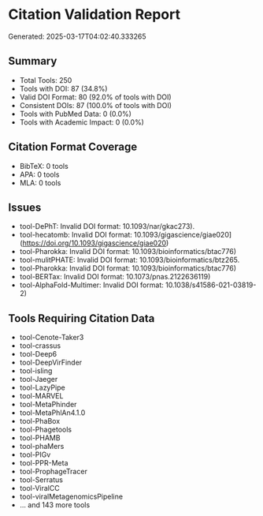 # Citation Validation Report

Generated: 2025-03-17T04:02:40.333265

## Summary
- Total Tools: 250
- Tools with DOI: 87 (34.8%)
- Valid DOI Format: 80 (92.0% of tools with DOI)
- Consistent DOIs: 87 (100.0% of tools with DOI)
- Tools with PubMed Data: 0 (0.0%)
- Tools with Academic Impact: 0 (0.0%)

## Citation Format Coverage
- BibTeX: 0 tools
- APA: 0 tools
- MLA: 0 tools

## Issues
- tool-DePhT: Invalid DOI format: 10.1093/nar/gkac273).
- tool-hecatomb: Invalid DOI format: 10.1093/gigascience/giae020](https://doi.org/10.1093/gigascience/giae020)
- tool-Pharokka: Invalid DOI format: 10.1093/bioinformatics/btac776)
- tool-mulitPHATE: Invalid DOI format: 10.1093/bioinformatics/btz265.
- tool-Pharokka: Invalid DOI format: 10.1093/bioinformatics/btac776)
- tool-BERTax: Invalid DOI format: 10.1073/pnas.2122636119)
- tool-AlphaFold-Multimer: Invalid DOI format: 10.1038/s41586-021-03819-2)

## Tools Requiring Citation Data
- tool-Cenote-Taker3
- tool-crassus
- tool-Deep6
- tool-DeepVirFinder
- tool-isling
- tool-Jaeger
- tool-LazyPipe
- tool-MARVEL
- tool-MetaPhinder
- tool-MetaPhlAn4.1.0
- tool-PhaBox
- tool-Phagetools
- tool-PHAMB
- tool-phaMers
- tool-PIGv
- tool-PPR-Meta
- tool-ProphageTracer
- tool-Serratus
- tool-ViralCC
- tool-viralMetagenomicsPipeline
- ... and 143 more tools